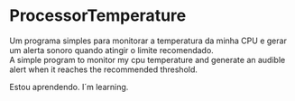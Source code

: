 # ProcessorTemperature
Um programa simples para monitorar a temperatura da minha CPU e gerar um alerta sonoro quando atingir o limite recomendado.        
A simple program to monitor my cpu temperature and generate an audible alert when it reaches the recommended threshold.

Estou aprendendo.
I´m learning.
